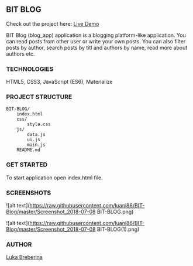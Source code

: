 ## **BIT BLOG**

Check out the project here: [Live Demo](https://luani86.github.io/index.html)

BIT Blog (blog_app) application is a blogging platform-like application. You can read posts from other user or write your own posts. You can also filter posts by author, search posts by titl and authors by name, read more about authors etc.


### **TECHNOLOGIES**

HTML5, CSS3, JavaScript (ES6), Materialize


### **PROJECT STRUCTURE**

```
BIT-BLOG/
    index.html
    css/
        style.css
    js/
        data.js
        ui.js
        main.js
    README.md
```

### **GET STARTED**

To start application open index.html file.


### **SCREENSHOTS**

![alt text](https://raw.githubusercontent.com/luani86/BIT-Blog/master/Screenshot_2018-07-08 BIT-BLOG.png)



![alt text](https://raw.githubusercontent.com/luani86/BIT-Blog/master/Screenshot_2018-07-08 BIT-BLOG(1).png)

### **AUTHOR**

[Luka Breberina](https://github.com/luani86)

